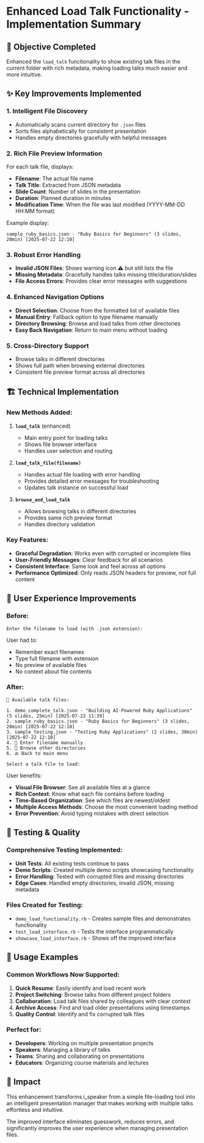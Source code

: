 # Enhanced Load Talk Functionality - Implementation Summary

## 🎯 Objective Completed
Enhanced the `load_talk` functionality to show existing talk files in the current folder with rich metadata, making loading talks much easier and more intuitive.

## ✨ Key Improvements Implemented

### 1. **Intelligent File Discovery**
- Automatically scans current directory for `.json` files
- Sorts files alphabetically for consistent presentation
- Handles empty directories gracefully with helpful messages

### 2. **Rich File Preview Information**
For each talk file, displays:
- **Filename**: The actual file name
- **Talk Title**: Extracted from JSON metadata
- **Slide Count**: Number of slides in the presentation  
- **Duration**: Planned duration in minutes
- **Modification Time**: When the file was last modified (YYYY-MM-DD HH:MM format)

Example display:
```
sample_ruby_basics.json - "Ruby Basics for Beginners" (3 slides, 20min) [2025-07-22 12:10]
```

### 3. **Robust Error Handling**
- **Invalid JSON Files**: Shows warning icon ⚠️ but still lists the file
- **Missing Metadata**: Gracefully handles talks missing title/duration/slides
- **File Access Errors**: Provides clear error messages with suggestions

### 4. **Enhanced Navigation Options**
- **Direct Selection**: Choose from the formatted list of available files
- **Manual Entry**: Fallback option to type filename manually
- **Directory Browsing**: Browse and load talks from other directories
- **Easy Back Navigation**: Return to main menu without loading

### 5. **Cross-Directory Support**
- Browse talks in different directories
- Shows full path when browsing external directories
- Consistent file preview format across all directories

## 🏗️ Technical Implementation

### New Methods Added:

1. **`load_talk`** (enhanced)
   - Main entry point for loading talks
   - Shows file browser interface
   - Handles user selection and routing

2. **`load_talk_file(filename)`**
   - Handles actual file loading with error handling
   - Provides detailed error messages for troubleshooting
   - Updates talk instance on successful load

3. **`browse_and_load_talk`**
   - Allows browsing talks in different directories
   - Provides same rich preview format
   - Handles directory validation

### Key Features:
- **Graceful Degradation**: Works even with corrupted or incomplete files
- **User-Friendly Messages**: Clear feedback for all scenarios
- **Consistent Interface**: Same look and feel across all options
- **Performance Optimized**: Only reads JSON headers for preview, not full content

## 🎨 User Experience Improvements

### Before:
```
Enter the filename to load (with .json extension):
```
User had to:
- Remember exact filenames
- Type full filename with extension
- No preview of available files
- No context about file contents

### After:
```
📁 Available talk files:

1. demo_complete_talk.json - "Building AI-Powered Ruby Applications" (5 slides, 25min) [2025-07-22 11:39]
2. sample_ruby_basics.json - "Ruby Basics for Beginners" (3 slides, 20min) [2025-07-22 12:10]
3. sample_testing.json - "Testing Ruby Applications" (2 slides, 30min) [2025-07-22 12:10]
4. 📝 Enter filename manually
5. 📂 Browse other directories  
6. 🔙 Back to main menu

Select a talk file to load:
```

User benefits:
- **Visual File Browser**: See all available files at a glance
- **Rich Context**: Know what each file contains before loading
- **Time-Based Organization**: See which files are newest/oldest
- **Multiple Access Methods**: Choose the most convenient loading method
- **Error Prevention**: Avoid typing mistakes with direct selection

## 🧪 Testing & Quality

### Comprehensive Testing Implemented:
- **Unit Tests**: All existing tests continue to pass
- **Demo Scripts**: Created multiple demo scripts showcasing functionality
- **Error Handling**: Tested with corrupted files and missing directories
- **Edge Cases**: Handled empty directories, invalid JSON, missing metadata

### Files Created for Testing:
- `demo_load_functionality.rb` - Creates sample files and demonstrates functionality
- `test_load_interface.rb` - Tests the interface programmatically
- `showcase_load_interface.rb` - Shows off the improved interface

## 🚀 Usage Examples

### Common Workflows Now Supported:

1. **Quick Resume**: Easily identify and load recent work
2. **Project Switching**: Browse talks from different project folders  
3. **Collaboration**: Load talk files shared by colleagues with clear context
4. **Archive Access**: Find and load older presentations using timestamps
5. **Quality Control**: Identify and fix corrupted talk files

### Perfect for:
- **Developers**: Working on multiple presentation projects
- **Speakers**: Managing a library of talks
- **Teams**: Sharing and collaborating on presentations
- **Educators**: Organizing course materials and lectures

## 🎉 Impact

This enhancement transforms i_speaker from a simple file-loading tool into an intelligent presentation manager that makes working with multiple talks effortless and intuitive.

The improved interface eliminates guesswork, reduces errors, and significantly improves the user experience when managing presentation files.